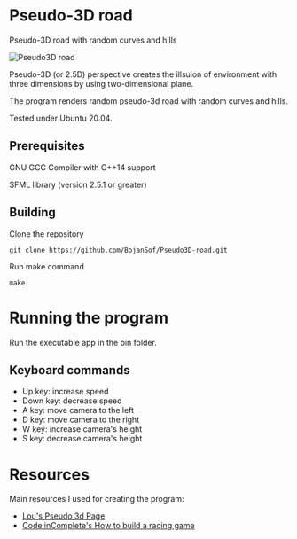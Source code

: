 # Pseudo-3D road
Pseudo-3D road with random curves and hills

![Pseudo3D road](https://github.com/BojanSof/Pseudo3D-road/blob/main/images/pseudo3d_road.gif)

Pseudo-3D (or 2.5D) perspective creates the illsuion of environment with three dimensions by using two-dimensional plane.

The program renders random pseudo-3d road with random curves and hills.

Tested under Ubuntu 20.04.
## Prerequisites
GNU GCC Compiler with C++14 support

SFML library (version 2.5.1 or greater)
## Building
Clone the repository
```
git clone https://github.com/BojanSof/Pseudo3D-road.git
```
Run make command
```
make
```
# Running the program
Run the executable app in the bin folder.
## Keyboard commands
- Up key: increase speed
- Down key: decrease speed
- A key: move camera to the left
- D key: move camera to the right
- W key: increase camera's height
- S key: decrease camera's height
# Resources
Main resources I used for creating the program:

- [Lou's Pseudo 3d Page](http://www.extentofthejam.com/pseudo/)
- [Code inComplete's How to build a racing game](https://codeincomplete.com/articles/javascript-racer/)
